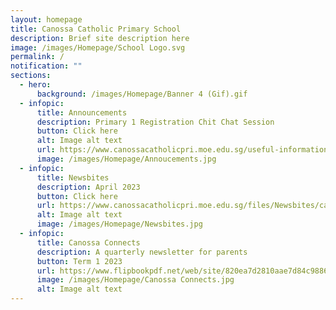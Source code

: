 ```yaml
---
layout: homepage
title: Canossa Catholic Primary School
description: Brief site description here
image: /images/Homepage/School Logo.svg
permalink: /
notification: ""
sections:
  - hero:
      background: /images/Homepage/Banner 4 (Gif).gif
  - infopic:
      title: Announcements
      description: Primary 1 Registration Chit Chat Session
      button: Click here
      alt: Image alt text
      url: https://www.canossacatholicpri.moe.edu.sg/useful-information/p1-registration/
      image: /images/Homepage/Annoucements.jpg
  - infopic:
      title: Newsbites
      description: April 2023
      button: Click here
      url: https://www.canossacatholicpri.moe.edu.sg/files/Newsbites/canossa%20newsbites%20april%202023.pdf
      alt: Image alt text
      image: /images/Homepage/Newsbites.jpg
  - infopic:
      title: Canossa Connects
      description: A quarterly newsletter for parents
      button: Term 1 2023
      url: https://www.flipbookpdf.net/web/site/820ea7d2810aae7d84c98860aceeec108049d0df202303.pdf.html
      image: /images/Homepage/Canossa Connects.jpg
      alt: Image alt text
---
```

